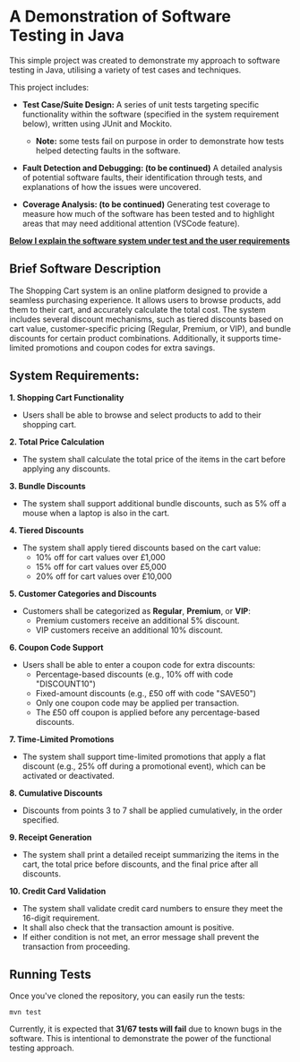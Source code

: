 # A Demonstration of Software Testing in Java

This simple project was created to demonstrate my approach to software testing in Java, utilising a variety of test cases and techniques.

This project includes:

- **Test Case/Suite Design:** A series of unit tests targeting specific functionality within the software (specified in the system requirement below), written using JUnit and Mockito.

  - **Note:** some tests fail on purpose in order to demonstrate how tests helped detecting faults in the software.

- **Fault Detection and Debugging: (to be continued)** A detailed analysis of potential software faults, their identification through tests, and explanations of how the issues were uncovered.

- **Coverage Analysis: (to be continued)** Generating test coverage to measure how much of the software has been tested and to highlight areas that may need additional attention (VSCode feature).

<u>**Below I explain the software system under test and the user requirements**</u>

## Brief Software Description

The Shopping Cart system is an online platform designed to provide a seamless purchasing experience. It allows users to browse products, add them to their cart, and accurately calculate the total cost. The system includes several discount mechanisms, such as tiered discounts based on cart value, customer-specific pricing (Regular, Premium, or VIP), and bundle discounts for certain product combinations. Additionally, it supports time-limited promotions and coupon codes for extra savings.

## System Requirements:

**1. Shopping Cart Functionality**

- Users shall be able to browse and select products to add to their shopping cart.

**2. Total Price Calculation**

- The system shall calculate the total price of the items in the cart before applying any discounts.

**3. Bundle Discounts**

- The system shall support additional bundle discounts, such as 5% off a mouse when a laptop is also in the cart.

**4. Tiered Discounts**

- The system shall apply tiered discounts based on the cart value:
  - 10% off for cart values over £1,000
  - 15% off for cart values over £5,000
  - 20% off for cart values over £10,000

**5. Customer Categories and Discounts**

- Customers shall be categorized as **Regular**, **Premium**, or **VIP**:
  - Premium customers receive an additional 5% discount.
  - VIP customers receive an additional 10% discount.

**6. Coupon Code Support**

- Users shall be able to enter a coupon code for extra discounts:
  - Percentage-based discounts (e.g., 10% off with code "DISCOUNT10")
  - Fixed-amount discounts (e.g., £50 off with code "SAVE50")
  - Only one coupon code may be applied per transaction.
  - The £50 off coupon is applied before any percentage-based discounts.

**7. Time-Limited Promotions**

- The system shall support time-limited promotions that apply a flat discount (e.g., 25% off during a promotional event), which can be activated or deactivated.

**8. Cumulative Discounts**

- Discounts from points 3 to 7 shall be applied cumulatively, in the order specified.

**9. Receipt Generation**

- The system shall print a detailed receipt summarizing the items in the cart, the total price before discounts, and the final price after all discounts.

**10. Credit Card Validation**

- The system shall validate credit card numbers to ensure they meet the 16-digit requirement.
- It shall also check that the transaction amount is positive.
- If either condition is not met, an error message shall prevent the transaction from proceeding.

## Running Tests

Once you've cloned the repository, you can easily run the tests:

`mvn test`

Currently, it is expected that **31/67 tests will fail** due to known bugs in the software. This is intentional to demonstrate the power of the functional testing approach.
